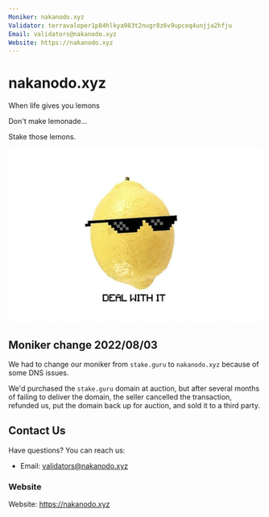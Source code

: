 ```yaml
---
Moniker: nakanodo.xyz
Validator: terravaloper1p84hlkya983t2nugr8z6v9upceq4unjja2hfju
Email: validators@nakanodo.xyz
Website: https://nakanodo.xyz
---
```


# nakanodo.xyz

When life gives you lemons

Don't make lemonade...

Stake those lemons.

![nakanodo.xyz](avatar.png)

## Moniker change 2022/08/03

We had to change our moniker from `stake.guru` to `nakanodo.xyz` because of some DNS issues.

We'd purchased the `stake.guru` domain at auction, but after several months of failing to deliver the domain, 
the seller cancelled the transaction, refunded us, put the domain back up for auction, and sold it to a third party.

## Contact Us

Have questions? You can reach us:

- Email: validators@nakanodo.xyz

### Website

Website: https://nakanodo.xyz
